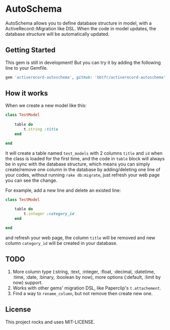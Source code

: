 AutoSchema
===
AutoSchema allows you to define database structure in model, with a ActiveRecord::Migration like DSL. When the code in model updates, the database structure will be automatically updated.


Getting Started
---
This gem is still in development! But you can try it by adding the following line to your Gemfile.

```ruby
gem 'activerecord-autoschema', github: 'bbtfr/activerecord-autoschema'
```


How it works
---
When we create a new model like this:

```ruby
class TestModel
    
    table do
        t.string :title
    end

end
```

It will create a table named `test_models` with 2 columns `title` and `id` when the class is loaded for the first time, and the code in `table` block will always be in sync with the database structure, which means you can simply create/remove one column in the database by adding/deleting one line of your codes, without running `rake db:migrate`, just refresh your web page you can see the change.

For example, add a new line and delete an existed line:
```ruby
class TestModel
    
    table do
        t.integer :category_id
    end

end
```
and refresh your web page, the column `title` will be removed and new column `category_id` will be created in your database.

TODO
---
1. More column type (:string, :text, :integer, :float, :decimal, :datetime, :time, :date, :binary, :boolean by now), more options (:default, :limit by now) support.
2. Works with other gems' migration DSL, like Paperclip's `t.attachement`.
3. Find a way to `rename_column`, but not remove then create new one.


License
---
This project rocks and uses MIT-LICENSE.